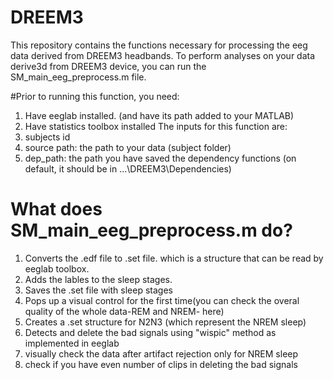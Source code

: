 # DREEM3
This repository contains the functions necessary for processing the eeg data derived from DREEM3 headbands.
To perform analyses on your data derive3d from DREEM3 device, you can run the SM_main_eeg_preprocess.m file. 

#Prior to running this function, you need:
1. Have eeglab installed. (and have its path added to your MATLAB)
2. Have statistics toolbox installed 
The inputs for this function are: 
1. subjects id
2. source path: the path to your data (subject folder)
3. dep_path: the path you have saved the dependency functions 
(on default, it should be in ...\DREEM3\Dependencies)

# What does SM_main_eeg_preprocess.m do?

1. Converts the .edf file to .set file. which is a structure that can be read by eeglab toolbox.
2. Adds the lables to the sleep stages.
3. Saves the .set file with sleep stages 
4. Pops up a visual control for the first time(you can check the overal quality of the whole data-REM and NREM- here)
5. Creates a .set structure for N2N3 (which represent the NREM sleep)
6. Detects and delete the bad signals using "wispic" method as implemented in eeglab
7. visually check the data after artifact rejection only for NREM sleep
8. check if you have even number of clips in deleting the bad signals





